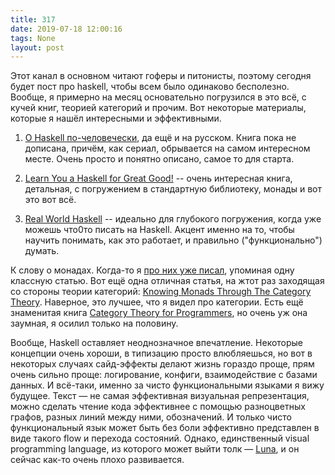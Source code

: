 ```yaml
---
title: 317
date: 2019-07-18 12:00:16
tags: None
layout: post
---
```


Этот канал в основном читают гоферы и питонисты, поэтому сегодня будет пост про haskell, чтобы всем было одинаково бесполезно. Вообще, я примерно на месяц основательно погрузился в это всё, с кучей книг, теорией категорий и прочим. Вот некоторые материалы, которые я нашёл интересными и эффективными.

1. [О Haskell по-человечески](https://www.ohaskell.guide/), да ещё и на русском. Книга пока не дописана, причём, как сериал, обрывается на самом интересном месте. Очень просто и понятно описано, самое то для старта.

2. [Learn You a Haskell for Great Good!](http://learnyouahaskell.com/chapters) -- очень интересная книга, детальная, с погружением в стандартную библиотеку, монады и вот это вот всё.

3. [Real World Haskell](http://pv.bstu.ru/flp/RealWorldHaskell.pdf) -- идеально для глубокого погружения, когда уже можешь что0то писать на Haskell. Акцент именно на то, чтобы научить понимать, как это работает, и правильно ("функционально") думать.

К слову о монадах. Когда-то я [про них уже писал](https://t.me/itgram_channel/40), упоминая одну классную статью. Вот ещё одна отличная статья, на жтот раз заходящая со стороны теории категорий: [Knowing Monads Through The Category Theory](https://dev.to/juaneto/knowing-monads-through-the-category-theory-1mea). Наверное, это лучшее, что я видел про категории. Есть ещё знаменитая книга [Category Theory for Programmers](https://github.com/hmemcpy/milewski-ctfp-pdf), но очень уж она заумная, я осилил только на половину.

Вообще, Haskell оставляет неоднозначное впечатление. Некоторые концепции очень хороши, в типизацию просто влюбляешься, но вот в некоторых случаях сайд-эффекты делают жизнь гораздо проще, прям очень сильно проще: логирование, конфиги, взаимодействие с базами данных. И всё-таки, именно за чисто функциональными языками я вижу будущее. Текст — не самая эффективная визуальная репрезентация, можно сделать чтение кода эффективнее с помощью разноцветных графов, разных линий между ними, обозначений. И только чисто функциональный язык может быть без боли эффективно представлен в виде такого flow и перехода состояний. Однако, единственный visual programming language, из которого может выйти толк — [Luna](https://t.me/itgram_channel/37), и он сейчас как-то очень плохо развивается.
